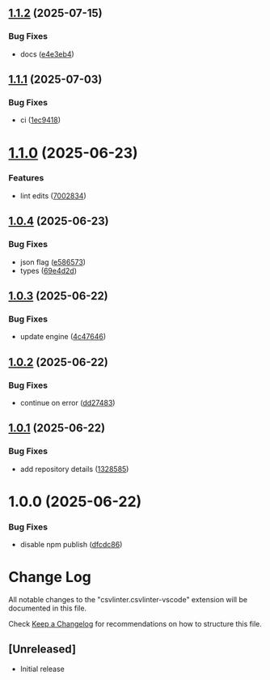 ## [1.1.2](https://github.com/csvlinter/vscode-extension/compare/v1.1.1...v1.1.2) (2025-07-15)


### Bug Fixes

* docs ([e4e3eb4](https://github.com/csvlinter/vscode-extension/commit/e4e3eb48fc900c08bae6b15fb8458994da8f6e5e))

## [1.1.1](https://github.com/csvlinter/vscode-extension/compare/v1.1.0...v1.1.1) (2025-07-03)


### Bug Fixes

* ci ([1ec9418](https://github.com/csvlinter/vscode-extension/commit/1ec94180f1471e6ac9be53112952358a5ffd2930))

# [1.1.0](https://github.com/csvlinter/vscode-extension/compare/v1.0.4...v1.1.0) (2025-06-23)


### Features

* lint edits ([7002834](https://github.com/csvlinter/vscode-extension/commit/7002834c29913252bce07c204ef3cbcb1b4d41b4))

## [1.0.4](https://github.com/csvlinter/vscode-extension/compare/v1.0.3...v1.0.4) (2025-06-23)


### Bug Fixes

* json flag ([e586573](https://github.com/csvlinter/vscode-extension/commit/e586573fab313da261c1b25a2b386aeba7ebabe5))
* types ([69e4d2d](https://github.com/csvlinter/vscode-extension/commit/69e4d2dfb1e0d7c1e2fa466d3b6417c9908c4a12))

## [1.0.3](https://github.com/csvlinter/vscode-extension/compare/v1.0.2...v1.0.3) (2025-06-22)


### Bug Fixes

* update engine ([4c47646](https://github.com/csvlinter/vscode-extension/commit/4c47646c322fe02236e2569fcb5044eed8796182))

## [1.0.2](https://github.com/csvlinter/vscode-extension/compare/v1.0.1...v1.0.2) (2025-06-22)


### Bug Fixes

* continue on error ([dd27483](https://github.com/csvlinter/vscode-extension/commit/dd27483e381fac9ae66abbbb5f46ac54e628e01d))

## [1.0.1](https://github.com/csvlinter/vscode-extension/compare/v1.0.0...v1.0.1) (2025-06-22)


### Bug Fixes

* add repository details ([1328585](https://github.com/csvlinter/vscode-extension/commit/1328585ac63a97ddd913eb2c0184b1a20db88bc1))

# 1.0.0 (2025-06-22)


### Bug Fixes

* disable npm publish ([dfcdc86](https://github.com/csvlinter/vscode-extension/commit/dfcdc86c0143db35575332cb1d9445d064d9c508))

# Change Log

All notable changes to the "csvlinter.csvlinter-vscode" extension will be documented in this file.

Check [Keep a Changelog](http://keepachangelog.com/) for recommendations on how to structure this file.

## [Unreleased]

- Initial release

